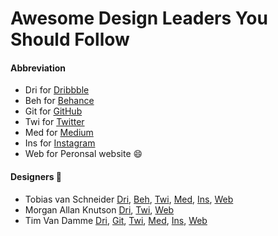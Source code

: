 # Awesome Design Leaders You Should Follow

#### Abbreviation

- Dri for [Dribbble](https://dribbble.com)
- Beh for [Behance](https://behance.com)
- Git for [GitHub](https://github.com)
- Twi for [Twitter](https://twitter.com)
- Med for [Medium](https://medium.com)
- Ins for [Instagram](https://instagram.com)
- Web for Peronsal website :smile:

#### Designers :metal:

- Tobias van Schneider [Dri](https://dribbble.com/vanschneider), [Beh](https://www.behance.net/vanschneider), [Twi](https://twitter.com/vanschneider), [Med](https://medium.com/@vanschneider), [Ins](https://www.instagram.com/vanschneider/), [Web](http://www.vanschneider.com/)
- Morgan Allan Knutson [Dri](https://dribbble.com/morgan), [Twi](https://twitter.com/morganknutson), [Web](http://morganallanknutson.com/)
- Tim Van Damme [Dri](https://dribbble.com/maxvoltar), [Git](https://github.com/maxvoltar), [Twi](https://twitter.com/maxvoltar), [Med](https://medium.com/@maxvoltar), [Ins](https://www.instagram.com/maxvoltar/), [Web](http://timvandamme.com/)